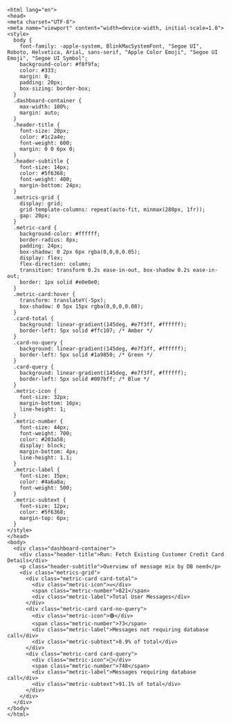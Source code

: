 
    <html lang="en">
    <head>
    <meta charset="UTF-8">
    <meta name="viewport" content="width=device-width, initial-scale=1.0">
    <style>
      body {
        font-family: -apple-system, BlinkMacSystemFont, "Segoe UI", Roboto, Helvetica, Arial, sans-serif, "Apple Color Emoji", "Segoe UI Emoji", "Segoe UI Symbol";
        background-color: #f8f9fa;
        color: #333;
        margin: 0;
        padding: 20px;
        box-sizing: border-box;
      }
      .dashboard-container {
        max-width: 100%;
        margin: auto;
      }
      .header-title {
        font-size: 20px;
        color: #1c2a4e;
        font-weight: 600;
        margin: 0 0 6px 0;
      }
      .header-subtitle {
        font-size: 14px;
        color: #5f6368;
        font-weight: 400;
        margin-bottom: 24px;
      }
      .metrics-grid {
        display: grid;
        grid-template-columns: repeat(auto-fit, minmax(280px, 1fr));
        gap: 20px;
      }
      .metric-card {
        background-color: #ffffff;
        border-radius: 8px;
        padding: 24px;
        box-shadow: 0 2px 6px rgba(0,0,0,0.05);
        display: flex;
        flex-direction: column;
        transition: transform 0.2s ease-in-out, box-shadow 0.2s ease-in-out;
        border: 1px solid #e0e0e0;
      }
      .metric-card:hover {
        transform: translateY(-5px);
        box-shadow: 0 5px 15px rgba(0,0,0,0.08);
      }
      .card-total {
        background: linear-gradient(145deg, #e7f3ff, #ffffff);
        border-left: 5px solid #ffc107; /* Amber */
      }
      .card-no-query {
        background: linear-gradient(145deg, #e7f3ff, #ffffff);
        border-left: 5px solid #1a9850; /* Green */
      }
      .card-query {
        background: linear-gradient(145deg, #e7f3ff, #ffffff);
        border-left: 5px solid #007bff; /* Blue */
      }
      .metric-icon {
        font-size: 32px;
        margin-bottom: 16px;
        line-height: 1;
      }
      .metric-number {
        font-size: 44px;
        font-weight: 700;
        color: #203a58;
        display: block;
        margin-bottom: 4px;
        line-height: 1.1;
      }
      .metric-label {
        font-size: 15px;
        color: #4a6a8a;
        font-weight: 500;
      }
      .metric-subtext {
        font-size: 12px;
        color: #5f6368;
        margin-top: 6px;
      }
    </style>
    </head>
    <body>
      <div class="dashboard-container">
        <div class="header-title">Run: Fetch Existing Customer Credit Card Details</div>
        <p class="header-subtitle">Overview of message mix by DB need</p>
        <div class="metrics-grid">
          <div class="metric-card card-total">
            <div class="metric-icon">✉️</div>
            <span class="metric-number">821</span>
            <div class="metric-label">Total User Messages</div>
          </div>
          <div class="metric-card card-no-query">
            <div class="metric-icon">🟢</div>
            <span class="metric-number">73</span>
            <div class="metric-label">Messages not requiring database call</div>
            <div class="metric-subtext">8.9% of total</div>
          </div>
          <div class="metric-card card-query">
            <div class="metric-icon">📂</div>
            <span class="metric-number">748</span>
            <div class="metric-label">Messages requiring database call</div>
            <div class="metric-subtext">91.1% of total</div>
          </div>
        </div>
      </div>
    </body>
    </html>
    